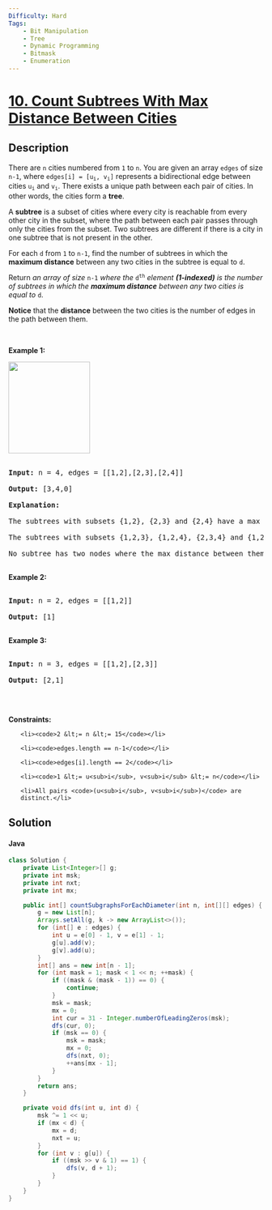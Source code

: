 ```yaml
---
Difficulty: Hard
Tags:
    - Bit Manipulation
    - Tree
    - Dynamic Programming
    - Bitmask
    - Enumeration
---
```


<!-- problem:start -->

# [10. Count Subtrees With Max Distance Between Cities](https://leetcode.com/problems/count-subtrees-with-max-distance-between-cities)

## Description

<!-- description:start -->

<p>There are <code>n</code> cities numbered from <code>1</code> to <code>n</code>. You are given an array <code>edges</code> of size <code>n-1</code>, where <code>edges[i] = [u<sub>i</sub>, v<sub>i</sub>]</code> represents a bidirectional edge between cities <code>u<sub>i</sub></code> and <code>v<sub>i</sub></code>. There exists a unique path between each pair of cities. In other words, the cities form a <strong>tree</strong>.</p>

<p>A <strong>subtree</strong> is a subset of cities where every city is reachable from every other city in the subset, where the path between each pair passes through only the cities from the subset. Two subtrees are different if there is a city in one subtree that is not present in the other.</p>

<p>For each <code>d</code> from <code>1</code> to <code>n-1</code>, find the number of subtrees in which the <strong>maximum distance</strong> between any two cities in the subtree is equal to <code>d</code>.</p>

<p>Return <em>an array of size</em> <code>n-1</code> <em>where the </em><code>d<sup>th</sup></code><em> </em><em>element <strong>(1-indexed)</strong> is the number of subtrees in which the <strong>maximum distance</strong> between any two cities is equal to </em><code>d</code>.</p>

<p><strong>Notice</strong>&nbsp;that&nbsp;the <strong>distance</strong> between the two cities is the number of edges in the path between them.</p>

<p>&nbsp;</p>

<p><strong class="example">Example 1:</strong></p>

<p><strong><img alt="" src="https://fastly.jsdelivr.net/gh/doocs/leetcode@main/solution/1600-1699/1617.Count%20Subtrees%20With%20Max%20Distance%20Between%20Cities/images/p1.png" style="width: 161px; height: 181px;" /></strong></p>

<pre>

<strong>Input:</strong> n = 4, edges = [[1,2],[2,3],[2,4]]

<strong>Output:</strong> [3,4,0]

<strong>Explanation:

</strong>The subtrees with subsets {1,2}, {2,3} and {2,4} have a max distance of 1.

The subtrees with subsets {1,2,3}, {1,2,4}, {2,3,4} and {1,2,3,4} have a max distance of 2.

No subtree has two nodes where the max distance between them is 3.

</pre>

<p><strong class="example">Example 2:</strong></p>

<pre>

<strong>Input:</strong> n = 2, edges = [[1,2]]

<strong>Output:</strong> [1]

</pre>

<p><strong class="example">Example 3:</strong></p>

<pre>

<strong>Input:</strong> n = 3, edges = [[1,2],[2,3]]

<strong>Output:</strong> [2,1]

</pre>

<p>&nbsp;</p>

<p><strong>Constraints:</strong></p>

<ul>

    <li><code>2 &lt;= n &lt;= 15</code></li>

    <li><code>edges.length == n-1</code></li>

    <li><code>edges[i].length == 2</code></li>

    <li><code>1 &lt;= u<sub>i</sub>, v<sub>i</sub> &lt;= n</code></li>

    <li>All pairs <code>(u<sub>i</sub>, v<sub>i</sub>)</code> are distinct.</li>

</ul>

<!-- description:end -->

## Solution

<!-- solution:start -->

<!-- tabs:start -->

#### Java

```java
class Solution {
    private List<Integer>[] g;
    private int msk;
    private int nxt;
    private int mx;

    public int[] countSubgraphsForEachDiameter(int n, int[][] edges) {
        g = new List[n];
        Arrays.setAll(g, k -> new ArrayList<>());
        for (int[] e : edges) {
            int u = e[0] - 1, v = e[1] - 1;
            g[u].add(v);
            g[v].add(u);
        }
        int[] ans = new int[n - 1];
        for (int mask = 1; mask < 1 << n; ++mask) {
            if ((mask & (mask - 1)) == 0) {
                continue;
            }
            msk = mask;
            mx = 0;
            int cur = 31 - Integer.numberOfLeadingZeros(msk);
            dfs(cur, 0);
            if (msk == 0) {
                msk = mask;
                mx = 0;
                dfs(nxt, 0);
                ++ans[mx - 1];
            }
        }
        return ans;
    }

    private void dfs(int u, int d) {
        msk ^= 1 << u;
        if (mx < d) {
            mx = d;
            nxt = u;
        }
        for (int v : g[u]) {
            if ((msk >> v & 1) == 1) {
                dfs(v, d + 1);
            }
        }
    }
}
```

<!-- tabs:end -->

<!-- solution:end -->

<!-- problem:end -->
